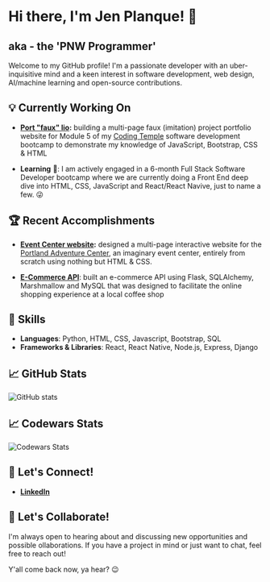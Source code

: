 # Hi there, I'm Jen Planque! 👋

## aka - the 'PNW Programmer'

Welcome to my GitHub profile! I'm a passionate developer with an uber-inquisitive mind and a keen interest in software development, web design, AI/machine learning and open-source contributions.

## 💡 Currently Working On

- **[Port "faux" lio](https://github.com/jenplanque/port-faux-lio-site.git):**
  building a multi-page faux (imitation) project portfolio website for Module 5 of my [Coding Temple](https://www.codingtemple.com) software development bootcamp to demonstrate my knowledge of JavaScript, Bootstrap, CSS & HTML

- **Learning** 🧠: I am actively engaged in a 6-month Full Stack Software Developer bootcamp where we are currently doing a Front End deep dive into HTML, CSS, JavaScript and React/React Navive, just to name a few. 😜

## 🏆 Recent Accomplishments

- **[Event Center website](https://github.com/jenplanque/event_site_portland.git):**
  designed a multi-page interactive website for the [Portland Adventure Center](https://jenplanque.github.io/), an imaginary event center, entirely from scratch using nothing but HTML & CSS.

- **[E-Commerce API](https://github.com/jenplanque/ecommerce_API)**:
  built an e-commerce API using Flask, SQLAlchemy, Marshmallow and MySQL that was designed to facilitate the online shopping experience at a local coffee shop

## 🚀 Skills

- **Languages**: Python, HTML, CSS, Javascript, Bootstrap, SQL
- **Frameworks & Libraries**: React, React Native, Node.js, Express, Django

## 📈 GitHub Stats

![GitHub stats](https://github-readme-stats.vercel.app/api?username=jenplanque&show_icons=true&theme=radical)

## 📈 Codewars Stats

![Codewars Stats](https://github.r2v.ch/codewars?user=jenplanque&name=true&top_languages=true&stroke=%23b362ff&theme=gradient_dark_by_level)

## 🤝 Let's Connect!

- **[LinkedIn](https://linkedin.com/in/pnw-programmer)**

## 💬 Let's Collaborate!

I'm always open to hearing about and discussing new opportunities and possible ollaborations. If you have a project in mind or just want to chat, feel free to reach out!

Y'all come back now, ya hear? 😉

```

```
